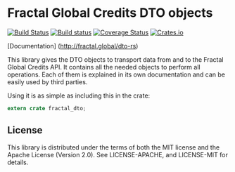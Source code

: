 # Fractal Global Credits DTO objects
[![Build Status](https://travis-ci.org/FractalGlobal/dto-rs.svg?branch=master)](https://travis-ci.org/FractalGlobal/dto-rs) [![Build status](https://ci.appveyor.com/api/projects/status/toyjw751q9rqhvjl?svg=true)](https://ci.appveyor.com/project/Razican/dto-rs) [![Coverage Status](https://coveralls.io/repos/github/FractalGlobal/dto-rs/badge.svg?branch=master)](https://coveralls.io/github/FractalGlobal/dto-rs?branch=master) [![Crates.io](https://meritbadge.herokuapp.com/fractal-dto)](https://crates.io/crates/fractal-dto)

[Documentation] (http://fractal.global/dto-rs)

This library gives the DTO objects to transport data from and to the Fractal Global Credits API. It
contains all the needed objects to perform all operations. Each of them is explained in its own
documentation and can be easily used by third parties.

Using it is as simple as including this in the crate:
```rust
extern crate fractal_dto;
```

## License ##

This library is distributed under the terms of both the MIT license and the Apache License (Version
2.0). See LICENSE-APACHE, and LICENSE-MIT for details.
